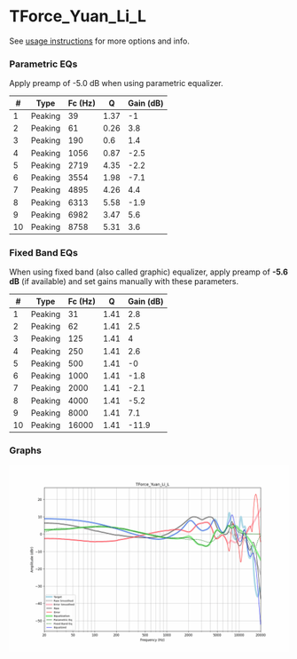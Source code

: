 # TForce_Yuan_Li_L
See [usage instructions](https://github.com/jaakkopasanen/AutoEq#usage) for more options and info.

### Parametric EQs
Apply preamp of -5.0 dB when using parametric equalizer.

|   # | Type    |   Fc (Hz) |    Q |   Gain (dB) |
|-----|---------|-----------|------|-------------|
|   1 | Peaking |        39 | 1.37 |        -1   |
|   2 | Peaking |        61 | 0.26 |         3.8 |
|   3 | Peaking |       190 | 0.6  |         1.4 |
|   4 | Peaking |      1056 | 0.87 |        -2.5 |
|   5 | Peaking |      2719 | 4.35 |        -2.2 |
|   6 | Peaking |      3554 | 1.98 |        -7.1 |
|   7 | Peaking |      4895 | 4.26 |         4.4 |
|   8 | Peaking |      6313 | 5.58 |        -1.9 |
|   9 | Peaking |      6982 | 3.47 |         5.6 |
|  10 | Peaking |      8758 | 5.31 |         3.6 |

### Fixed Band EQs
When using fixed band (also called graphic) equalizer, apply preamp of **-5.6 dB** (if available) and set gains manually with these parameters.

|   # | Type    |   Fc (Hz) |    Q |   Gain (dB) |
|-----|---------|-----------|------|-------------|
|   1 | Peaking |        31 | 1.41 |         2.8 |
|   2 | Peaking |        62 | 1.41 |         2.5 |
|   3 | Peaking |       125 | 1.41 |         4   |
|   4 | Peaking |       250 | 1.41 |         2.6 |
|   5 | Peaking |       500 | 1.41 |        -0   |
|   6 | Peaking |      1000 | 1.41 |        -1.8 |
|   7 | Peaking |      2000 | 1.41 |        -2.1 |
|   8 | Peaking |      4000 | 1.41 |        -5.2 |
|   9 | Peaking |      8000 | 1.41 |         7.1 |
|  10 | Peaking |     16000 | 1.41 |       -11.9 |

### Graphs
![](./TForce_Yuan_Li_L.png)
